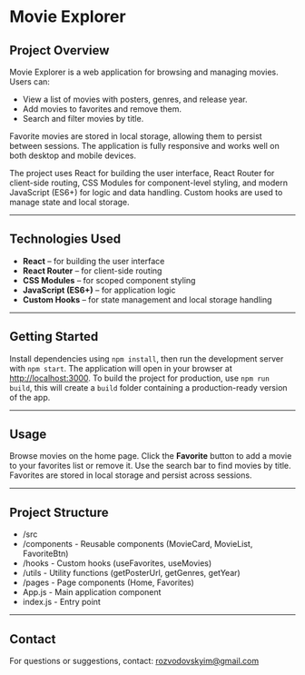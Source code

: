 # Movie Explorer

## Project Overview

Movie Explorer is a web application for browsing and managing movies. Users can:

- View a list of movies with posters, genres, and release year.
- Add movies to favorites and remove them.
- Search and filter movies by title.

Favorite movies are stored in local storage, allowing them to persist between sessions. The application is fully responsive and works well on both desktop and mobile devices.

The project uses React for building the user interface, React Router for client-side routing, CSS Modules for component-level styling, and modern JavaScript (ES6+) for logic and data handling. Custom hooks are used to manage state and local storage.

---

## Technologies Used

- **React** – for building the user interface
- **React Router** – for client-side routing
- **CSS Modules** – for scoped component styling
- **JavaScript (ES6+)** – for application logic
- **Custom Hooks** – for state management and local storage handling

---

## Getting Started

Install dependencies using `npm install`, then run the development server with `npm start`.
The application will open in your browser at [http://localhost:3000](http://localhost:3000).
To build the project for production, use `npm run build`, this will create a `build` folder containing a production-ready version of the app.

---

## Usage

Browse movies on the home page. Click the **Favorite** button to add a movie to your favorites list or remove it.
Use the search bar to find movies by title. Favorites are stored in local storage and persist across sessions.

---

## Project Structure

- /src
- /components - Reusable components (MovieCard, MovieList, FavoriteBtn)
- /hooks - Custom hooks (useFavorites, useMovies)
- /utils - Utility functions (getPosterUrl, getGenres, getYear)
- /pages - Page components (Home, Favorites)
- App.js - Main application component
- index.js - Entry point

---

## Contact

For questions or suggestions, contact: <rozvodovskyim@gmail.com>
